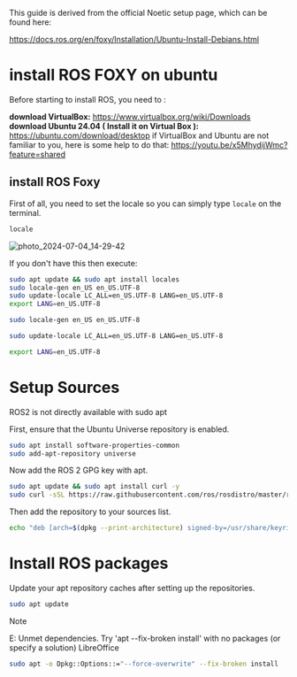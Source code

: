 This guide is derived from the official Noetic setup page, which can be found here:

https://docs.ros.org/en/foxy/Installation/Ubuntu-Install-Debians.html

# install ROS FOXY on ubuntu

Before starting to install ROS, you need to :

**download VirtualBox:** https://www.virtualbox.org/wiki/Downloads
**download Ubuntu 24.04 ( Install it on Virtual Box ):** https://ubuntu.com/download/desktop
if VirtualBox and Ubuntu are not familiar to you, here is some help to do that:
https://youtu.be/x5MhydijWmc?feature=shared
## install ROS Foxy

First of all, you need to set the locale so you can simply type ```locale``` on the terminal.

 ```bash
locale
```
![photo_2024-07-04_14-29-42](https://github.com/iSarh/install_ROSFoxy/assets/63901303/52ee3806-663b-4268-a228-637998929739)

If you don't have this then execute:

```bash
sudo apt update && sudo apt install locales
sudo locale-gen en_US en_US.UTF-8
sudo update-locale LC_ALL=en_US.UTF-8 LANG=en_US.UTF-8
export LANG=en_US.UTF-8
```
```bash
sudo locale-gen en_US en_US.UTF-8
```
```bash
sudo update-locale LC_ALL=en_US.UTF-8 LANG=en_US.UTF-8
```
```bash
export LANG=en_US.UTF-8
```

# Setup Sources
ROS2 is not directly available with sudo apt

First, ensure that the Ubuntu Universe repository is enabled.

```bash
sudo apt install software-properties-common
sudo add-apt-repository universe
```
 
Now add the ROS 2 GPG key with apt.

```bash
sudo apt update && sudo apt install curl -y
sudo curl -sSL https://raw.githubusercontent.com/ros/rosdistro/master/ros.key -o /usr/share/keyrings/ros-archive-keyring.gpg
```
Then add the repository to your sources list.

```bash
echo "deb [arch=$(dpkg --print-architecture) signed-by=/usr/share/keyrings/ros-archive-keyring.gpg] http://packages.ros.org/ros2/ubuntu $(. /etc/os-release && echo $UBUNTU_CODENAME) main" | sudo tee /etc/apt/sources.list.d/ros2.list > /dev/null
```
# Install ROS packages

Update your apt repository caches after setting up the repositories.

```bash
sudo apt update
```
> [!NOTE]
> E: Unmet dependencies. Try 'apt --fix-broken install' with no packages (or specify a solution) LibreOffice
> ```bash
> sudo apt -o Dpkg::Options::="--force-overwrite" --fix-broken install
> ```









